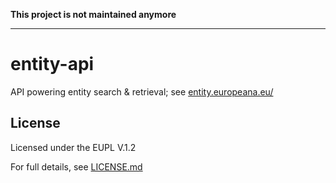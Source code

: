 **This project is not maintained anymore**

---
# entity-api
API powering entity search &amp; retrieval; see [entity.europeana.eu/](https://entity.europeana.eu/)

## License

Licensed under the EUPL V.1.2

For full details, see [LICENSE.md](LICENSE.md)
